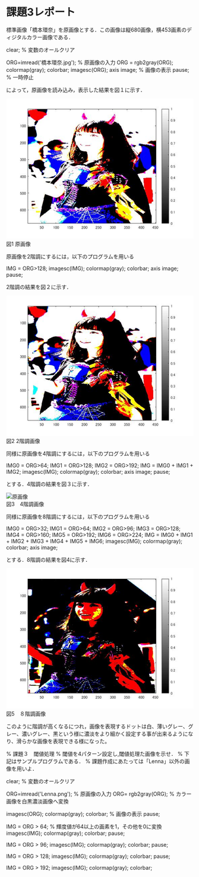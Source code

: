 # 課題3レポート

標準画像「橋本環奈」を原画像とする．この画像は縦680画像，横453画素のディジタルカラー画像である．

clear; % 変数のオールクリア

ORG=imread('橋本環奈.jpg'); % 原画像の入力
ORG = rgb2gray(ORG); colormap(gray); colorbar;
imagesc(ORG); axis image; % 画像の表示
pause; % 一時停止

によって，原画像を読み込み，表示した結果を図１に示す．

![原画像](https://github.com/Tsutayaa/lecture_image_processing/blob/master/image/kadai3.1.jpg) 
図1 原画像

原画像を2階調にするには，以下のプログラムを用いる

IMG = ORG>128;
imagesc(IMG); colormap(gray); colorbar;  axis image;
pause;


2階調の結果を図２に示す．

![原画像](https://github.com/Tsutayaa/lecture_image_processing/blob/master/image/kadai3.2.jpg)
図2 2階調画像

同様に原画像を4階調にするには，以下のプログラムを用いる

IMG0 = ORG>64;
IMG1 = ORG>128;
IMG2 = ORG>192;
IMG = IMG0 + IMG1 + IMG2;
imagesc(IMG); colormap(gray); colorbar;  axis image;
pause;

とする．4階調の結果を図３に示す．

![原画像](https://github.com/Tsutayaa/lecture_image_processing/blob/master/image/kadai3.3.jp)  
図3　4階調画像

同様に原画像を8階調にするには，以下のプログラムを用いる

IMG0 = ORG>32;
IMG1 = ORG>64;
IMG2 = ORG>96;
IMG3 = ORG>128;
IMG4 = ORG>160;
IMG5 = ORG>192;
IMG6 = ORG>224;
IMG = IMG0 + IMG1 + IMG2 + IMG3 + IMG4 + IMG5 + IMG6;
imagesc(IMG); colormap(gray); colorbar;  axis image;

とする．8階調の結果を図4に示す．

![原画像](https://github.com/Tsutayaa/lecture_image_processing/blob/master/image/kadai3.4.jpg)
図5　８階調画像

このように階調が高くなるにつれ，画像を表現するドットは白、薄いグレー、グレー、濃いグレー、黒という様に濃淡をより細かく設定する事が出来るようになり、滑らかな画像を表現できる様になった。



% 課題３　閾値処理
% 閾値を4パターン設定し,閾値処理た画像を示せ．
% 下記はサンプルプログラムである．
% 課題作成にあたっては「Lenna」以外の画像を用いよ．

clear; % 変数のオールクリア

ORG=imread('Lenna.png'); % 原画像の入力
ORG= rgb2gray(ORG); % カラー画像を白黒濃淡画像へ変換

imagesc(ORG); colormap(gray); colorbar; % 画像の表示
pause;

IMG = ORG > 64; % 輝度値が64以上の画素を1，その他を0に変換
imagesc(IMG); colormap(gray); colorbar;
pause;

IMG = ORG > 96;
imagesc(IMG); colormap(gray); colorbar;
pause;

IMG = ORG > 128;
imagesc(IMG); colormap(gray); colorbar;
pause;

IMG = ORG > 192;
imagesc(IMG); colormap(gray); colorbar;
